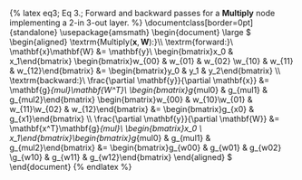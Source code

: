 {% latex
  eq3;
  Eq 3.;
  Forward and backward passes for a <strong>Multiply</strong> node implementing a 2-in 3-out layer.
%}
\documentclass[border=0pt]{standalone}
\usepackage{amsmath}
\begin{document}
\large
$
\begin{aligned}
\textrm{Multiply($\mathbf{x}, \mathbf{W})$:}\\\\
\textrm{forward:}\\
\mathbf{x}\mathbf{W} &= \mathbf{y}\\
\begin{bmatrix}x_0 & x_1\end{bmatrix} \begin{bmatrix}w_{00} & w_{01} & w_{02} \\w_{10} & w_{11} & w_{12}\end{bmatrix} &= \begin{bmatrix}y_0 & y_1 & y_2\end{bmatrix}
\\\\
\textrm{backward:}\\
\frac{\partial \mathbf{y}}{\partial \mathbf{x}} &= \mathbf{g}_{mul}\mathbf{W^T}\\
\begin{bmatrix}g_{mul0} & g_{mul1} & g_{mul2}\end{bmatrix} \begin{bmatrix}w_{00} & w_{10}\\w_{01} & w_{11}\\w_{02} & w_{12}\end{bmatrix} &= \begin{bmatrix}g_{x0} & g_{x1}\end{bmatrix}
\\\\
\frac{\partial \mathbf{y}}{\partial \mathbf{W}} &= \mathbf{x^T}\mathbf{g}_{mul}\\
\begin{bmatrix}x_0 \\ x_1\end{bmatrix}\begin{bmatrix}g_{mul0} & g_{mul1} & g_{mul2}\end{bmatrix} &= \begin{bmatrix}g_{w00} & g_{w01} & g_{w02} \\g_{w10} & g_{w11} & g_{w12}\end{bmatrix}
\end{aligned}
$
\end{document}
{% endlatex %}
